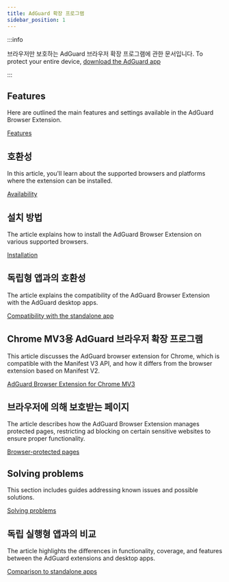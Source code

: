```yaml
---
title: AdGuard 확장 프로그램
sidebar_position: 1
---
```


:::info

브라우저만 보호하는 AdGuard 브라우저 확장 프로그램에 관한 문서입니다. To protect your entire device, [download the AdGuard app](https://adguard.com/download.html?auto=true)

:::

## Features

Here are outlined the main features and settings available in the AdGuard Browser Extension.

[Features](/adguard-browser-extension/features/features.md)

## 호환성

In this article, you'll learn about the supported browsers and platforms where the extension can be installed.

[Availability](/adguard-browser-extension/availability.md)

## 설치 방법

The article explains how to install the AdGuard Browser Extension on various supported browsers.

[Installation](/adguard-browser-extension/installation.md)

## 독립형 앱과의 호환성

The article explains the compatibility of the AdGuard Browser Extension with the AdGuard desktop apps.

[Compatibility with the standalone app](adguard-browser-extension/compatibility.md)

## Chrome MV3용 AdGuard 브라우저 확장 프로그램

This article discusses the AdGuard browser extension for Chrome, which is compatible with the Manifest V3 API, and how it differs from the browser extension based on Manifest V2.

[AdGuard Browser Extension for Chrome MV3](/adguard-browser-extension/mv3-version/)

## 브라우저에 의해 보호받는 페이지

The article describes how the AdGuard Browser Extension manages protected pages, restricting ad blocking on certain sensitive websites to ensure proper functionality.

[Browser-protected pages](/adguard-browser-extension/protected-pages.md)

## Solving problems

This section includes guides addressing known issues and possible solutions.

[Solving problems](/adguard-browser-extension/solving-problems/solving-problems.md)

## 독립 실행형 앱과의 비교

The article highlights the differences in functionality, coverage, and features between the AdGuard extensions and desktop apps.

[Comparison to standalone apps](/adguard-browser-extension/comparison-standalone.md)
